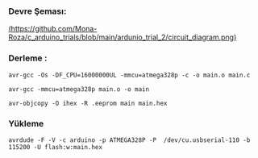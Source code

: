 ### Devre Şeması:

[(https://github.com/Mona-Roza/c_arduino_trials/blob/main/ardunio_trial_2/circuit_diagram.png)](https://github.com/Mona-Roza/c_arduino_trials/blob/main/ardunio_trial_2/circuit_diagram.png)


### Derleme :
``` 
avr-gcc -Os -DF_CPU=16000000UL -mmcu=atmega328p -c -o main.o main.c

avr-gcc -mmcu=atmega328p main.o -o main

avr-objcopy -O ihex -R .eeprom main main.hex
```

### Yükleme
```
avrdude -F -V -c arduino -p ATMEGA328P -P  /dev/cu.usbserial-110 -b 115200 -U flash:w:main.hex
```
